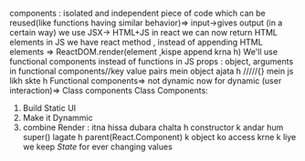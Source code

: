  components : isolated and independent piece of code which can be reused(like functions having similar behavior)=> input->gives output (in a certain way) 
 we use JSX-> HTML+JS in react
 we can now return HTML elements in JS
 we have react method , instead of appending HTML elements => ReactDOM.render(element ,kispe append krna h)
 We'll use functional components instead of functions in JS
 props : object,  arguments in functional components//key value pairs mein object ajata h /////{} mein js likh skte h 
 Functional components=> not dynamic
 now for dynamic (user interaction)=> Class components
 Class Components:
 1. Build Static UI
 2. Make it Dynammic 
 3. combine
 Render : itna hissa dubara chalta h 
 constructor k andar hum super() lagate h parent(React.Component) k object ko access krne k liye
 we keep *State* for ever changing values